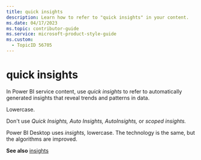 ```yaml
---
title: quick insights
description: Learn how to refer to "quick insights" in your content.
ms.date: 04/17/2023
ms.topic: contributor-guide
ms.service: microsoft-product-style-guide
ms.custom:
  - TopicID 56705
---
```



# quick insights

In Power BI service content, use *quick insights* to refer to automatically generated insights that reveal trends and patterns in data.

Lowercase.

Don't use *Quick Insights, Auto Insights, AutoInsights,* or *scoped insights.*

Power BI Desktop uses *insights,* lowercase. The technology is the same, but the algorithms are improved.

**See also** [insights](~\a_z_names_terms\i\insights.md)

